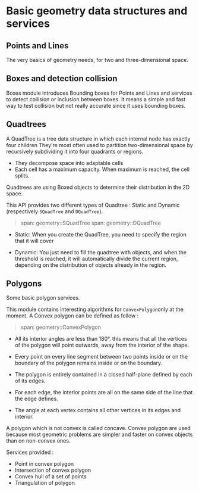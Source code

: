 # Basic geometry data structures and services

## Points and Lines

The very basics of geometry needs, for two and three-dimensional space.

## Boxes and detection collision

Boxes module introduces Bounding boxes for Points and Lines and services to detect collision or inclusion between boxes.
It means a simple and fast way to test collision but not really accurate since it uses bounding boxes.

## Quadtrees

A QuadTree is a tree data structure in which each internal node has exactly four children
They're most often used to partition two-dimensional space by recursively subdividing
it into four quadrants or regions.

* They decompose space into adaptable cells
* Each cell has a maximum capacity. When maximum is reached, the cell splits.

Quadtrees are using Boxed objects to determine their distribution in the 2D space.

This API provides two different types of Quadtree : Static and Dynamic (respectively `SQuadTree` and `DQuadTree`).

> span: geometry::SQuadTree
> span: geometry::DQuadTree

* Static: When you create the QuadTree, you need to specify the region that it will cover

* Dynamic: You just need to fill the quadtree with objects, and when the threshold is reached,
  it will automatically divide the current region, depending on the distribution of objects already in the region.

## Polygons

Some basic polygon services.

This module contains interesting algorithms for `ConvexPolygon`only at the moment. A Convex polygon can be defined as follow :

> span: geometry::ConvexPolygon

* All its interior angles are less than 180°. this means that all the vertices of the polygon
  will point outwards, away from the interior of the shape.

* Every point on every line segment between two points inside or on the boundary of the polygon
  remains inside or on the boundary.

* The polygon is entirely contained in a closed half-plane defined by each of its edges.

* For each edge, the interior points are all on the same side of the line that the edge defines.

* The angle at each vertex contains all other vertices in its edges and interior.

A polygon which is not convex is called concave. Convex polygon are used because most
geometric problems are simpler and faster on convex objects than on non-convex ones.

Services provided :

* Point in convex polygon
* Intersection of convex polygon
* Convex hull of a set of points
* Triangulation of polygon
